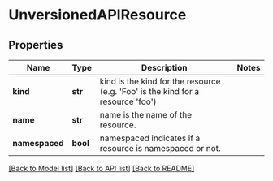 # UnversionedAPIResource

## Properties
Name | Type | Description | Notes
------------ | ------------- | ------------- | -------------
**kind** | **str** | kind is the kind for the resource (e.g. &#39;Foo&#39; is the kind for a resource &#39;foo&#39;) | 
**name** | **str** | name is the name of the resource. | 
**namespaced** | **bool** | namespaced indicates if a resource is namespaced or not. | 

[[Back to Model list]](../README.md#documentation-for-models) [[Back to API list]](../README.md#documentation-for-api-endpoints) [[Back to README]](../README.md)


